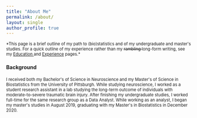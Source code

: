 ```yaml
---
title: "About Me"
permalink: /about/
layout: single
author_profile: true
---
```


<span style="font-size:0.8em">
*This page is a brief outline of my path to (bio)statistics and of my undergraduate and master's studies. For a quick outline of my experience rather than my <strike> rambling </strike> long-form writing, see my <a href="/education"> Education </a> and <a href="/experience/">Experience</a> pages.*
</span>


#### Background
<p>
<span style="font-size:0.8em">
	I received both my Bachelor's of Science in Neuroscience and my Master's of Science in Biostatistics from the University of Pittsburgh. While studying neuroscience, I worked as a student research assistant in a lab studying the long-term outcome of individuals with moderate-to-severe traumatic brain injury. After finishing my undergraduate studies, I worked full-time for the same research group as a Data Analyst. While working as an analyst, I began my master's studies in August 2019, graduating with my Master's in Biostatistics in December 2020.
</span>
</p>
